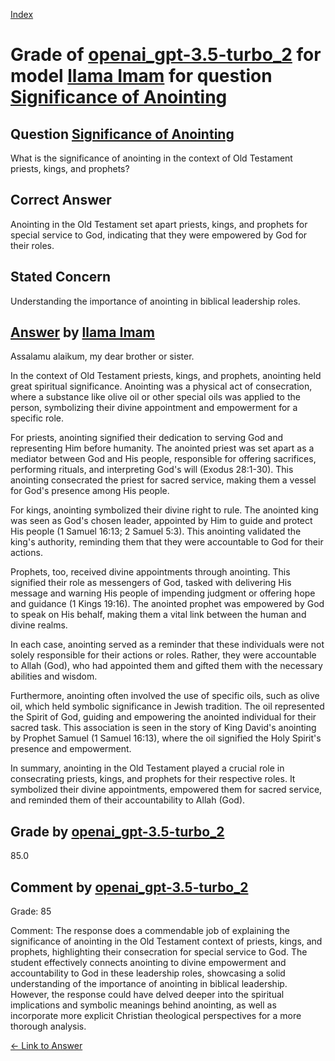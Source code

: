 
[Index](../../../../index.md)
# Grade of [openai_gpt-3.5-turbo_2](../../../grading_models/openai_gpt-3.5-turbo_2.md) for model [llama Imam](../../../answering_models/llama_Imam.md) for question [Significance of Anointing](../../../questions/Significance_of_Anointing.md)

## Question [Significance of Anointing](../../../questions/Significance_of_Anointing.md)
What is the significance of anointing in the context of Old Testament priests, kings, and prophets?

## Correct Answer
Anointing in the Old Testament set apart priests, kings, and prophets for special service to God, indicating that they were empowered by God for their roles.

## Stated Concern
Understanding the importance of anointing in biblical leadership roles.

## [Answer](../Significance_of_Anointing.md) by [llama Imam](../../../answering_models/llama_Imam.md)
Assalamu alaikum, my dear brother or sister.

In the context of Old Testament priests, kings, and prophets, anointing held great spiritual significance. Anointing was a physical act of consecration, where a substance like olive oil or other special oils was applied to the person, symbolizing their divine appointment and empowerment for a specific role.

For priests, anointing signified their dedication to serving God and representing Him before humanity. The anointed priest was set apart as a mediator between God and His people, responsible for offering sacrifices, performing rituals, and interpreting God's will (Exodus 28:1-30). This anointing consecrated the priest for sacred service, making them a vessel for God's presence among His people.

For kings, anointing symbolized their divine right to rule. The anointed king was seen as God's chosen leader, appointed by Him to guide and protect His people (1 Samuel 16:13; 2 Samuel 5:3). This anointing validated the king's authority, reminding them that they were accountable to God for their actions.

Prophets, too, received divine appointments through anointing. This signified their role as messengers of God, tasked with delivering His message and warning His people of impending judgment or offering hope and guidance (1 Kings 19:16). The anointed prophet was empowered by God to speak on His behalf, making them a vital link between the human and divine realms.

In each case, anointing served as a reminder that these individuals were not solely responsible for their actions or roles. Rather, they were accountable to Allah (God), who had appointed them and gifted them with the necessary abilities and wisdom.

Furthermore, anointing often involved the use of specific oils, such as olive oil, which held symbolic significance in Jewish tradition. The oil represented the Spirit of God, guiding and empowering the anointed individual for their sacred task. This association is seen in the story of King David's anointing by Prophet Samuel (1 Samuel 16:13), where the oil signified the Holy Spirit's presence and empowerment.

In summary, anointing in the Old Testament played a crucial role in consecrating priests, kings, and prophets for their respective roles. It symbolized their divine appointments, empowered them for sacred service, and reminded them of their accountability to Allah (God).

## Grade by [openai_gpt-3.5-turbo_2](../../../grading_models/openai_gpt-3.5-turbo_2.md)
85.0

## Comment by [openai_gpt-3.5-turbo_2](../../../grading_models/openai_gpt-3.5-turbo_2.md)
Grade: 85

Comment: The response does a commendable job of explaining the significance of anointing in the Old Testament context of priests, kings, and prophets, highlighting their consecration for special service to God. The student effectively connects anointing to divine empowerment and accountability to God in these leadership roles, showcasing a solid understanding of the importance of anointing in biblical leadership. However, the response could have delved deeper into the spiritual implications and symbolic meanings behind anointing, as well as incorporate more explicit Christian theological perspectives for a more thorough analysis.

[&lt;- Link to Answer](../Significance_of_Anointing.md)
